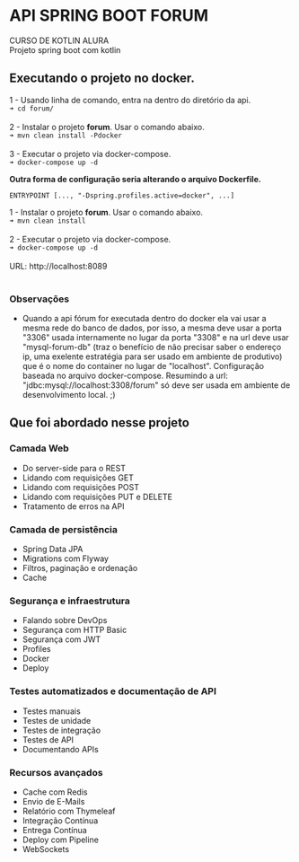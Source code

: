 # API SPRING BOOT FORUM
CURSO DE KOTLIN ALURA<br/>
Projeto spring boot com kotlin<br/>
## Executando o projeto no docker.
1 - Usando linha de comando, entra na dentro do diretório da api.<br/>
`➜ cd forum/`<br/><br/>
2 - Instalar o projeto <b>forum</b>. Usar o comando abaixo.<br/>
`➜ mvn clean install -Pdocker`<br/><br/>
3 - Executar o projeto via docker-compose.<br/>
`➜ docker-compose up -d`<br/>

<b>Outra forma de configuração seria alterando o arquivo Dockerfile.</b>

`ENTRYPOINT [..., "-Dspring.profiles.active=docker", ...]`

1 - Instalar o projeto <b>forum</b>. Usar o comando abaixo.<br/>
`➜ mvn clean install`<br/><br/>
2 - Executar o projeto via docker-compose.<br/>
`➜ docker-compose up -d`<br/><br/>
URL: http://localhost:8089<br/><br/>



### Observações
* Quando a api fórum for executada dentro do docker ela vai usar a mesma rede do banco de dados, por isso, a mesma deve usar a porta  "3306" usada internamente no lugar da porta "3308" e na url deve usar "mysql-forum-db" (traz o benefício de não precisar saber o endereço ip, uma exelente estratégia para ser usado em ambiente de produtivo) que é o nome do container no lugar de "localhost". Configuração baseada no arquivo docker-compose. Resumindo a url: "jdbc:mysql://localhost:3308/forum" só deve ser usada em ambiente de desenvolvimento local. ;)

## Que foi abordado nesse projeto
### Camada Web
* Do server-side para o REST
* Lidando com requisições GET
* Lidando com requisições POST
* Lidando com requisições PUT e DELETE
* Tratamento de erros na API

### Camada de persistência
* Spring Data JPA
* Migrations com Flyway
* Filtros, paginação e ordenação
* Cache

### Segurança e infraestrutura
* Falando sobre DevOps
* Segurança com HTTP Basic
* Segurança com JWT
* Profiles
* Docker
* Deploy

### Testes automatizados e documentação de API
* Testes manuais
* Testes de unidade
* Testes de integração
* Testes de API
* Documentando APIs

### Recursos avançados
* Cache com Redis
* Envio de E-Mails
* Relatório com Thymeleaf
* Integração Contínua
* Entrega Contínua
* Deploy com Pipeline
* WebSockets
